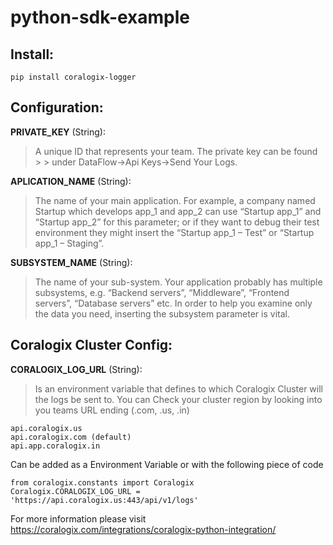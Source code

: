 # python-sdk-example

## Install:
```
pip install coralogix-logger
```

## Configuration:

**PRIVATE_KEY** (String): 
> A unique ID that represents your team. The private key can be found > > under DataFlow->Api Keys->Send Your Logs. 

**APLICATION_NAME** (String): 
>The name of your main application. For example, a company named Startup which develops app_1 and app_2 can use “Startup app_1” and “Startup app_2” for this parameter; or if they want to debug their test environment they might insert the “Startup app_1 – Test” or “Startup app_1 – Staging”.

**SUBSYSTEM_NAME** (String): 
>The name of your sub-system. Your application probably has multiple subsystems, e.g. “Backend servers”, “Middleware”, “Frontend servers”, “Database servers” etc. In order to help you examine only the data you need, inserting the subsystem parameter is vital.


## Coralogix Cluster Config:

**CORALOGIX_LOG_URL** (String):
>Is an environment variable that defines to which Coralogix Cluster will the logs be sent to. You can Check your cluster region by looking into you teams URL ending (.com, .us, .in)
```
api.coralogix.us 
api.coralogix.com (default)
api.app.coralogix.in

```

Can be added as a Environment Variable or with the following piece of code

```
from coralogix.constants import Coralogix
Coralogix.CORALOGIX_LOG_URL = 'https://api.coralogix.us:443/api/v1/logs'
```
For more information please visit https://coralogix.com/integrations/coralogix-python-integration/

